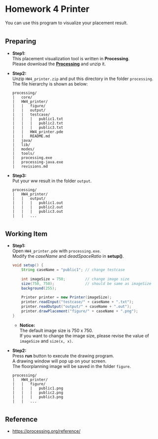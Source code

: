# Homework 4 Printer
You can use this program to visualize your placement result.

#
## Preparing
* __Step1:__  
    This placement visualization tool is written in __Processing__.  
    Please download the [__Processing__](https://processing.org/download) and unzip it.

* __Step2:__  
    Unzip `HW4_printer.zip` and put this directory in the folder `processing`.  
    The file hierarchy is shown as below:

    ```
    processing/
    |   core/
    |   HW4_printer/
    |   |   figure/
    |   |   output/
    |   |   testcase/
    |   |   |   public1.txt
    |   |   |   public2.txt
    |   |   |   public3.txt
    |   |   HW4_printer.pde
    |   |   README.md
    |   java/
    |   lib/
    |   modes/
    |   tools/
    |   processing.exe
    |   processing-java.exe
    |   revisions.md
    ```

* __Step3:__  
    Put your ww result in the folder `output`.

    ```
    processing/
    |   HW4_printer/
    |   |   output/
    |   |   |   public1.out
    |   |   |   public2.out
    |   |   |   public3.out
    |   |   ...
    ```

#
## Working Item
* __Step1:__  
    Open `HW4_printer.pde` with `processing.exe`.  
    Modify the *caseName* and *deadSpaceRatio* in __setup()__.

    ```java
    void setup() {
        String caseName = "public1"; // change testcase
        
        int imageSize = 750;         // change image size
        size(750, 750);              // should be same as imageSize
        background(255);
        
        Printer printer = new Printer(imageSize);
        printer.readInput("testcase/" + caseName + ".txt");
        printer.readOutput("output/" + caseName + ".out");
        printer.drawPlacement("figure/" + caseName + ".png");
    }
    ```

    * __Notice:__   
        The default image size is 750 x 750.  
        If you want to change the image size, please revise the value of `imageSize` and `size(x, x)`.

* __Step2:__  
    Press __run__ button to execute the drawing program.  
    A drawing window will pop up on your screen.  
    The floorplanning image will be saved in the folder `figure`.

    ```
    processing/
    |   HW4_printer/
    |   |   figure/
    |   |   |   public1.png
    |   |   |   public2.png
    |   |   |   public3.png
    |   |   ...
    ```

#
## Reference
* https://processing.org/reference/
